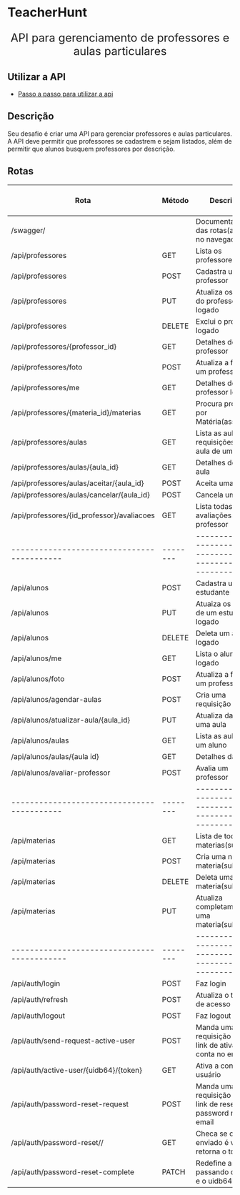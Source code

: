 # TeacherHunt

<p align="center" style='font-size: 25px'>
  API para gerenciamento de professores e aulas particulares
</p>

## Utilizar a API

- [Passo a passo para utilizar a api](./passo%20a%20passo%20uso%20da%20API.md)

## Descrição

Seu desafio é criar uma API para gerenciar professores e aulas particulares. A API deve permitir que professores se cadastrem e sejam listados, além de permitir que alunos busquem professores por descrição.

## Rotas

| Rota                                       | Método | Descrição                                                     | Requer Autenticação | Recursos fora do curso |
| ------------------------------------------ | ------ | ------------------------------------------------------------- | ------------------- |------------------------|
| /swagger/                                  |        | Documentação das rotas(acessar no navegador)                  | Não                 |  Adicionado            |
| /api/professores                           | GET    | Lista os professores                                          | Não                 |                        |
| /api/professores                           | POST   | Cadastra um professor                                         | Não                 |                        |
| /api/professores                           | PUT    | Atualiza os dados do professor logado                         | Sim                 |                        |
| /api/professores                           | DELETE | Exclui o professor logado                                     | Sim                 |                        |
| /api/professores/{professor_id}            | GET    | Detalhes do professor                                         | Não                 |                        |
| /api/professores/foto                      | POST   | Atualiza a foto de um professor                               | Sim                 |                        |
| /api/professores/me                        | GET    | Detalhes do professor logado                                  | Sim                 |   Url modificada       |
| /api/professores/{materia_id}/materias     | GET    | Procura professor por Matéria(assunto)                        | Não                 |   Adicionado           |
| /api/professores/aulas                     | GET    | Lista as aulas e requisições de aula de um prof.              | Sim                 |   Adicionado           |
| /api/professores/aulas/{aula_id}           | GET    | Detalhes de uma aula                                          | Sim                 |   Adicionado           |
| /api/professores/aulas/aceitar/{aula_id}   | POST   | Aceita uma aula                                               | Sim                 |   Adicionado           |
| /api/professores/aulas/cancelar/{aula_id}  | POST   | Cancela uma aula                                              | Sim                 |   Adicionado           |
| /api/professores/{id_professor}/avaliacoes | GET    | Lista todas as avaliações de um professor                     | Não                 |   Adicionado           |
| ------------------------------------------ |--------|-------------------------------------------------------------- |---------------------|------------------------|
| /api/alunos                                | POST   | Cadastra um estudante                                         | Não                 |   Adicionado           |
| /api/alunos                                | PUT    | Atuaiza os dados de um estudante logado                       | Sim                 |   Adicionado           |
| /api/alunos                                | DELETE | Deleta um aluno logado                                        | Sim                 |   Adicionado           |
| /api/alunos/me                             | GET    | Lista o aluno logado                                          | Sim                 |   Adicionado           |
| /api/alunos/foto                           | POST   | Atualiza a foto de um professor                               | Sim                 |   Adicionado           |
| /api/alunos/agendar-aulas                  | POST   | Cria uma requisição de aula                                   | Sim                 |   Adicionado           |
| /api/alunos/atualizar-aula/{aula_id}       | PUT    | Atualiza dados de uma aula                                    | Sim                 |   Adicionado           |
| /api/alunos/aulas                          | GET    | Lista as aulas de um aluno                                    | Sim                 |   Adicionado           |
| /api/alunos/aulas/{aula id}                | GET    | Detalhes da aula                                              | Sim                 |   Adicionado           |
| /api/alunos/avaliar-professor              | POST   | Avalia um professor                                           | Sim                 |   Adicionado           |
| ------------------------------------------ |--------|-------------------------------------------------------------- |---------------------|------------------------|
| /api/materias                              | GET    | Lista de todas as materias(subjects)                          | Não                 |   Adicionado           |
| /api/materias                              | POST   | Cria uma nova materia(subject)                                | Sim(superuser)      |   Adicionado           |
| /api/materias                              | DELETE | Deleta uma materia(subject)                                   | Sim(superuser)      |   Adicionado           |
| /api/materias                              | PUT    | Atualiza completamente uma materia(subject)                   | Sim(superuser)      |   Adicionado           |
|------------------------------------------- |--------|-------------------------------------------------------------- |---------------------|------------------------|
| /api/auth/login                            | POST   | Faz login                                                     | Não                 |                        |
| /api/auth/refresh                          | POST   | Atualiza o token de acesso                                    | Não                 |                        |
| /api/auth/logout                           | POST   | Faz logout                                                    | Sim                 |                        |
| /api/auth/send-request-active-user         | POST   | Manda uma requisição com link de ativação da conta no email   | Não                 |   Adicionado           |
| /api/auth/active-user/{uidb64}/{token}     | GET    | Ativa a conta do usuário                                      | Não                 |   Adicionado           |
| /api/auth/password-reset-request           | POST   | Manda uma requisição com link de reset da password no email   | Não                 |   Adicionado           |
| /api/auth/password-reset/<uidb64>/<token>  | GET    | Checa se o token enviado é válido, retorna o token            | Não                 |   Adicionado           |
| /api/auth/password-reset-complete          | PATCH  | Redefine a senha passando o token e o uidb64                  | Não                 |   Adicionado           |

